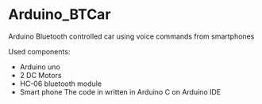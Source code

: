 # Arduino_BTCar
Arduino Bluetooth controlled car using voice commands from smartphones

Used components:
 - Arduino uno
 - 2 DC Motors
 - HC-06 bluetooth module
 - Smart phone
 The code in written in Arduino C on Arduino IDE
